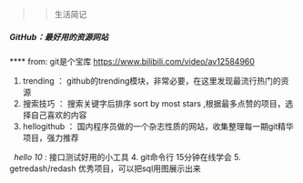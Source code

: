>> 生活简记

##### GitHub：最好用的资源网站
**** from: git是个宝库 https://www.bilibili.com/video/av12584960

1. trending ： github的trending模块，非常必要，在这里发现最流行热门的资源
2. 搜索技巧 ： 搜索关键字后排序 sort by most stars ,根据最多点赞的项目，选择自己喜欢的内容
3. hellogithub ： 国内程序员做的一个杂志性质的网站，收集整理每一期git精华项目，强力推荐

   _hello 10_ : 接口测试好用的小工具
4. git命令行 15分钟在线学会
5. getredash/redash 优秀项目，可以把sql用图展示出来
